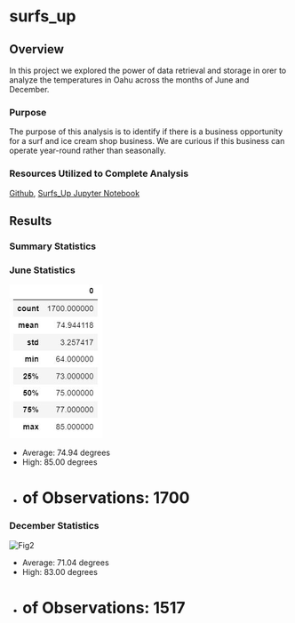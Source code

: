 # surfs_up

## Overview
In this project we explored the power of data retrieval and storage in orer to analyze the temperatures in Oahu across the months of June and December. 

### Purpose
The purpose of this analysis is to identify if there is a business opportunity for a surf and ice cream shop business. We are curious if this business can operate year-round rather than seasonally.

### Resources Utilized to Complete Analysis
[Github](https://github.com/jtspingler/surfs_up), 
[Surfs_Up Jupyter Notebook](https://github.com/jtspingler/surfs_up/blob/main/SurfsUp_Challenge.ipynb)

## Results

### Summary Statistics 

### June Statistics

![Fig1](https://github.com/jtspingler/surfs_up/blob/main/June%20stats.png)
- Average: 74.94 degrees
- High: 85.00 degrees
- # of Observations: 1700

### December Statistics

![Fig2](https://https://github.com/jtspingler/surfs_up/blob/main/Dec%20stats.png)
- Average: 71.04 degrees
- High: 83.00 degrees
- # of Observations: 1517

